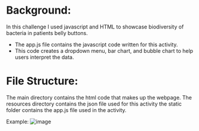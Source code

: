 # Background:
In this challenge I used javascript and HTML to showcase biodiversity of bacteria in patients belly buttons. 
  - The app.js file contains the javascript code written for this activity.
  - This code creates a dropdown menu, bar chart, and bubble chart to help users interpret the data.
# File Structure:
The main directory contains the html code that makes up the webpage.
The resources directory contains the json file used for this activity
the static folder contains the app.js file used in the activity. 
   
    
Example:
![image](https://github.com/demzilla/belly-button-challenge/assets/18203409/50dd04cf-b400-43b6-a78d-72dce48661b7)
